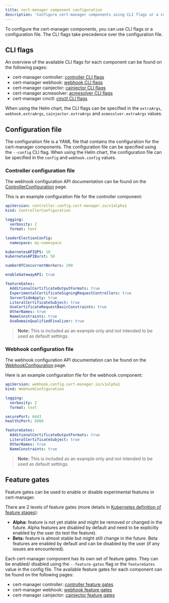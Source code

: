 ```yaml
---
title: cert-manager component configuration
description: 'Configure cert-manager components using CLI flags or a configuration file'
---
```


To configure the cert-manager components, you can use CLI flags or a configuration file.
The CLI flags take precedence over the configuration file.

## CLI flags

An overview of the available CLI flags for each component can be found on the following pages:
- cert-manager controller: [controller CLI flags](../cli/controller.md)
- cert-manager webhook: [webhook CLI flags](../cli/webhook.md)
- cert-manager cainjector: [cainjector CLI flags](../cli/cainjector.md)
- cert-manager acmesolver: [acmesolver CLI flags](../cli/acmesolver.md)
- cert-manager cmctl: [cmctl CLI flags](../cli/cmctl.md)

When using the Helm chart, the CLI flags can be specified in the `extraArgs`, `webhook.extraArgs`, `cainjector.extraArgs` and `acmesolver.extraArgs` values.

## Configuration file

The configuration file is a YAML file that contains the configuration for the cert-manager components.
The configuration file can be specified using the `--config` CLI flag. When using the Helm chart, the
configuration file can be specified in the `config` and `webhook.config` values.

### Controller configuration file

The webhook configuration API documentation can be found on the [ControllerConfiguration](../reference/api-docs.md#controller.config.cert-manager.io/v1alpha1.ControllerConfiguration) page.

This is an example configuration file for the controller component:

```yaml
apiVersion: controller.config.cert-manager.io/v1alpha1
kind: ControllerConfiguration

logging:
  verbosity: 2
  format: text

leaderElectionConfig:
  namespace: my-namespace

kubernetesAPIQPS: 10
kubernetesAPIBurst: 50

numberOfConcurrentWorkers: 200

enableGatewayAPI: true

featureGates:
  AdditionalCertificateOutputFormats: true
  ExperimentalCertificateSigningRequestControllers: true
  ServerSideApply: true
  LiteralCertificateSubject: true
  UseCertificateRequestBasicConstraints: true
  OtherNames: true
  NameConstraints: true
  UseDomainQualifiedFinalizer: true
```

> **Note:** This is included as an example only and not intended to be used as default settings.

### Webhook configuration file

The webhook configuration API documentation can be found on the [WebhookConfiguration](../reference/api-docs.md#webhook.config.cert-manager.io/v1alpha1.WebhookConfiguration) page.

Here is an example configuration file for the webhook component:

```yaml
apiVersion: webhook.config.cert-manager.io/v1alpha1
kind: WebhookConfiguration

logging:
  verbosity: 2
  format: text

securePort: 6443
healthzPort: 6080

featureGates:
  AdditionalCertificateOutputFormats: true
  LiteralCertificateSubject: true
  OtherNames: true
  NameConstraints: true
```

> **Note:** This is included as an example only and not intended to be used as default settings.

## Feature gates

Feature gates can be used to enable or disable experimental features in cert-manager.

There are 2 levels of feature gates (more details in [Kubernetes definition of feature stages](https://kubernetes.io/docs/reference/command-line-tools-reference/feature-gates/#feature-stages)):
- **Alpha:** feature is not yet stable and might be removed or changed in the future. Alpha features are disabled by default and need to be explicitly enabled by the user (to test the feature).
- **Beta:** feature is almost stable but might still change in the future. Beta features are enabled by default and can be disabled by the user (if any issues are encountered).

Each cert-manager component has its own set of feature gates. They can be enabled/ disabled using the `--feature-gates` flag or the `featureGates` value in the config file. The available feature gates for each component can be found on the following pages:

- cert-manager controller: [controller feature gates](https://github.com/cert-manager/cert-manager/blob/master/internal/controller/feature/features.go)
- cert-manager webhook: [webhook feature gates](https://github.com/cert-manager/cert-manager/blob/master/internal/webhook/feature/features.go)
- cert-manager cainjector: [cainjector feature gates](https://github.com/cert-manager/cert-manager/blob/master/internal/cainjector/feature/features.go)
